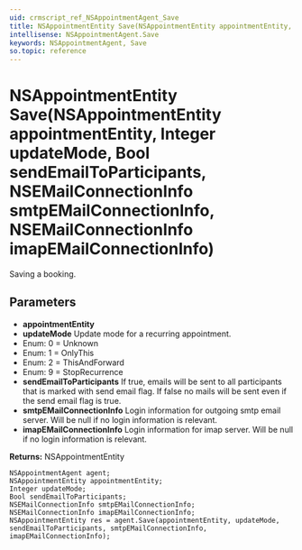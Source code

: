 ```yaml
---
uid: crmscript_ref_NSAppointmentAgent_Save
title: NSAppointmentEntity Save(NSAppointmentEntity appointmentEntity, Integer updateMode, Bool sendEmailToParticipants, NSEMailConnectionInfo smtpEMailConnectionInfo, NSEMailConnectionInfo imapEMailConnectionInfo)
intellisense: NSAppointmentAgent.Save
keywords: NSAppointmentAgent, Save
so.topic: reference
---
```


# NSAppointmentEntity Save(NSAppointmentEntity appointmentEntity, Integer updateMode, Bool sendEmailToParticipants, NSEMailConnectionInfo smtpEMailConnectionInfo, NSEMailConnectionInfo imapEMailConnectionInfo)

Saving a booking.

## Parameters

* **appointmentEntity** 
* **updateMode** Update mode for a recurring appointment.
* Enum: 0 = Unknown 
* Enum: 1 = OnlyThis 
* Enum: 2 = ThisAndForward 
* Enum: 9 = StopRecurrence 
* **sendEmailToParticipants** If true, emails will be sent to all participants that is marked with send email flag. If false no mails will be sent even if the send email flag is true.
* **smtpEMailConnectionInfo** Login information for outgoing smtp email server. Will be null if no login information is relevant.
* **imapEMailConnectionInfo** Login information for imap server. Will be null if no login information is relevant.

**Returns:** NSAppointmentEntity

```crmscript
NSAppointmentAgent agent;
NSAppointmentEntity appointmentEntity;
Integer updateMode;
Bool sendEmailToParticipants;
NSEMailConnectionInfo smtpEMailConnectionInfo;
NSEMailConnectionInfo imapEMailConnectionInfo;
NSAppointmentEntity res = agent.Save(appointmentEntity, updateMode, sendEmailToParticipants, smtpEMailConnectionInfo, imapEMailConnectionInfo);
```

